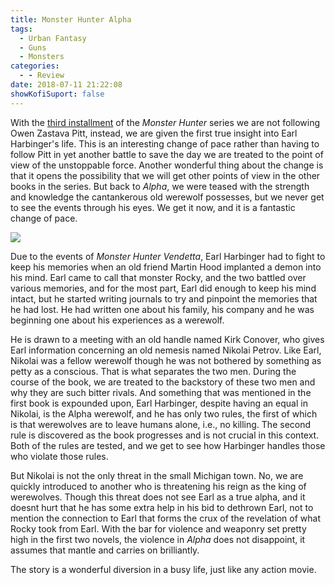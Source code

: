 ```yaml
---
title: Monster Hunter Alpha
tags:
  - Urban Fantasy
  - Guns
  - Monsters
categories:
  - - Review
date: 2018-07-11 21:22:08
showKofiSuport: false
---
```


With the [third installment](https://www.amazon.com/gp/product/1439134588/ref=as_li_tl?ie=UTF8&camp=1789&creative=9325&creativeASIN=1439134588&linkCode=as2&tag=mysite009e-20&linkId=4cc1b719e70c125004c1e50e64241293) of the _Monster Hunter_ series we are not following Owen Zastava Pitt, instead, we are given the first true insight into Earl Harbinger's life.  This is an interesting change of pace rather than having to follow Pitt in yet another battle to save the day we are treated to the point of view of the unstoppable force.  Another wonderful thing about the change is that it opens the possibility that we will get other points of view in the other books in the series.  But back to _Alpha_, we were teased with the strength and knowledge the cantankerous old werewolf possesses, but we never get to see the events through his eyes.  We get it now, and it is a fantastic change of pace.<!-- more --><div class="embedded-image-right">![](./monster-hunter-alpha.jpg)</div>

Due to the events of _Monster Hunter Vendetta_, Earl Harbinger had to fight to keep his memories when an old friend Martin Hood implanted a demon into his mind.  Earl came to call that monster Rocky, and the two battled over various memories, and for the most part, Earl did enough to keep his mind intact, but he started writing journals to try and pinpoint the memories that he had lost.  He had written one about his family, his company and he was beginning one about his experiences as a werewolf.

He is drawn to a meeting with an old handle named Kirk Conover, who gives Earl information concerning an old nemesis named Nikolai Petrov.  Like Earl, Nikolai was a fellow werewolf though he was not bothered by something as petty as a conscious.  That is what separates the two men.  During the course of the book, we are treated to the backstory of these two men and why they are such bitter rivals.  And something that was mentioned in the first book is expounded upon, Earl Harbinger, despite having an equal in Nikolai, is the Alpha werewolf, and he has only two rules, the first of which is that werewolves are to leave humans alone, i.e., no killing.  The second rule is discovered as the book progresses and is not crucial in this context.  Both of the rules are tested, and we get to see how Harbinger handles those who violate those rules.

But Nikolai is not the only threat in the small Michigan town.  No, we are quickly introduced to another who is threatening his reign as the king of werewolves.  Though this threat does not see Earl as a true alpha, and it doesnt hurt that he has some extra help in his bid to dethrown Earl, not to mention the connection to Earl that forms the crux of the revelation of what Rocky took from Earl.  With the bar for violence and weaponry set pretty high in the first two novels, the violence in _Alpha_ does not disappoint, it assumes that mantle and carries on brilliantly.

The story is a wonderful diversion in a busy life, just like any action movie.